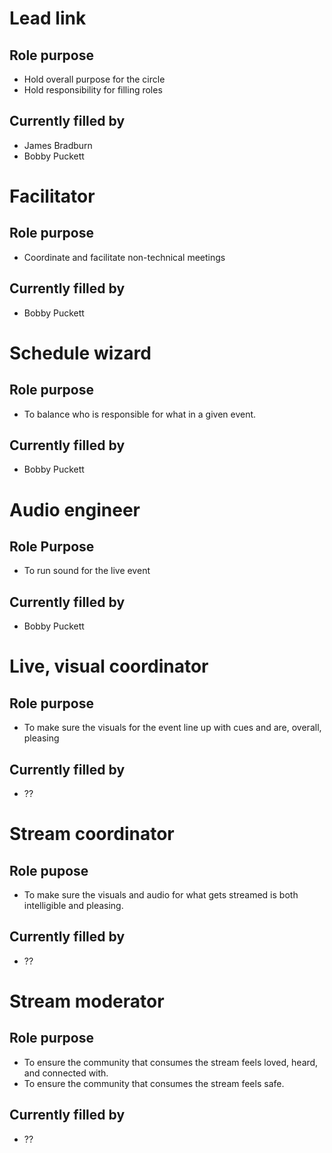 # Lead link

## Role purpose

- Hold overall purpose for the circle
- Hold responsibility for filling roles

## Currently filled by

- James Bradburn
- Bobby Puckett

# Facilitator

## Role purpose

- Coordinate and facilitate non-technical meetings

## Currently filled by

- Bobby Puckett

# Schedule wizard

## Role purpose

- To balance who is responsible for what in a given event.

## Currently filled by

- Bobby Puckett

# Audio engineer

## Role Purpose

- To run sound for the live event

## Currently filled by

- Bobby Puckett

# Live, visual coordinator

## Role purpose

- To make sure the visuals for the event line up with cues and are, overall, pleasing 

## Currently filled by

- ??

# Stream coordinator

## Role pupose

- To make sure the visuals and audio for what gets streamed is both intelligible and pleasing.

## Currently filled by

- ??

# Stream moderator

## Role purpose

- To ensure the community that consumes the stream feels loved, heard, and connected with.
- To ensure the community that consumes the stream feels safe.

## Currently filled by

- ??
